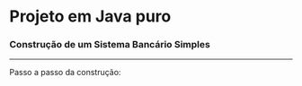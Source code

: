 # Projeto em Java puro

### **Construção de um Sistema Bancário Simples** 

<hr/>
Passo a passo da construção:

